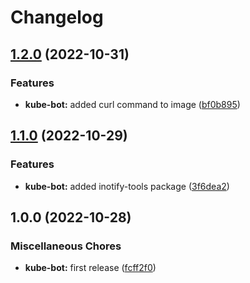 # Changelog

## [1.2.0](https://github.com/ptonini/docker-images/compare/kube-bot-v1.1.0...kube-bot-v1.2.0) (2022-10-31)


### Features

* **kube-bot:** added curl command to image ([bf0b895](https://github.com/ptonini/docker-images/commit/bf0b89541c54d65a57e69c144c15f2ae21389e58))

## [1.1.0](https://github.com/ptonini/docker-images/compare/kube-bot-v1.0.0...kube-bot-v1.1.0) (2022-10-29)


### Features

* **kube-bot:** added inotify-tools package ([3f6dea2](https://github.com/ptonini/docker-images/commit/3f6dea26751b7e20fa96de4204ec42f216ac960b))

## 1.0.0 (2022-10-28)


### Miscellaneous Chores

* **kube-bot:** first release ([fcff2f0](https://github.com/ptonini/docker-images/commit/fcff2f0025616a9c21d4aa5d5bccf66b8f8a8203))
